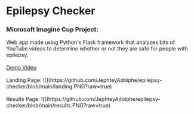 # Epilepsy Checker
<h3>Microsoft Imagine Cup Project:</h3>
Web app made using Python's Flask framework that analyzes bits of YouTube videos to determine whether or not they are safe for people with epilepsy.
<br/><br/>
<a href="https://www.youtube.com/watch?v=UGMMeE0W9fE">Demo Video</a>
<br/><br/>
Landing Page:
![](https://github.com/JephteyAdolphe/epilepsy-checker/blob/main/landing.PNG?raw=true)
<br/><br/>
Results Page:
![](https://github.com/JephteyAdolphe/epilepsy-checker/blob/main/results.PNG?raw=true)
